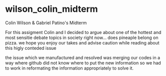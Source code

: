 # wilson_colin_midterm
Colin Wilson &amp; Gabriel Patino's Midterm

For this assigment Colin and I decided to argue about one of the hottest and most sensitie debate topics in society right now... does pineaple belong on pizza. we hope you enjoy our takes and advise caution while reading about this higly conteded issue 


the issue which we manufactured and resolved was merging our codes in a way where github did not know where to put the new information so we had to work in reformating the information appropriately to solve it. 
